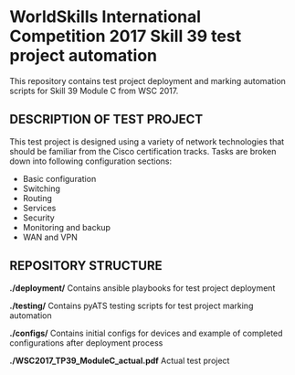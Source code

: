 # WorldSkills International Competition 2017 Skill 39 test project automation
This repository contains test project deployment and marking automation scripts for Skill 39 Module C from WSC 2017.

## DESCRIPTION OF TEST PROJECT
This test project is designed using a variety of network technologies that should be familiar from the Cisco certification tracks. Tasks are broken down into following configuration sections:
* Basic configuration
* Switching
* Routing
* Services
* Security
* Monitoring and backup
* WAN and VPN

## REPOSITORY STRUCTURE
**./deployment/**
Contains ansible playbooks for test project deployment

**./testing/**
Contains pyATS testing scripts for test project marking automation

**./configs/**
Contains initial configs for devices and example of completed configurations after deployment process

**./WSC2017_TP39_ModuleC_actual.pdf**
Actual test project